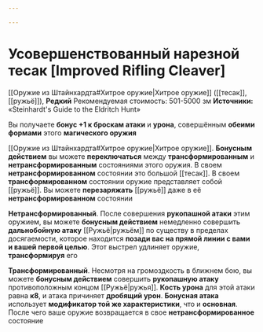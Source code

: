 ```yaml
---

---
```

# Усовершенствованный нарезной тесак [Improved Rifling Cleaver]

[[Оружие из Штайнхардта#Хитрое оружие|Хитрое оружие]] ([[тесак]], [[ружьё]]), **Редкий**
Рекомендуемая стоимость: 501-5000 зм
**Источники:** «Steinhardt's Guide to the Eldritch Hunt»

Вы получаете **бонус +1 к броскам атаки** и **урона**, совершённым **обеими формами** этого **магического оружия**

[[Оружие из Штайнхардта#Хитрое оружие|Хитрое оружие]]. **Бонусным действием** вы можете **переключаться** между **трансформированным** и **нетрансформированным** состояниями этого оружия. В своем **нетрансформированном** состоянии это большой [[тесак]]. В своем **трансформированном** состоянии оружие представляет собой [[ружьё]]. Вы можете **перезаряжать** [[ружьё]] даже в её **нетрансформированном** состоянии

**Нетрансформированный**. После совершения **рукопашной атаки** этим оружием, вы можете **бонусным действием** немедленно совершить **дальнобойную атаку** [[Ружьё|ружьём]] по существу в пределах досягаемости, которое находится **позади вас на прямой линии с вами и вашей первой целью**. Этот выстрел удлиняет оружие, **трансформируя** его

**Трансформированный**. Несмотря на громоздкость в ближнем бою, вы можете **бонусным действием** совершить **рукопашную атаку** противоположным концом [[Ружьё|ружья]]. **Кость урона** для этой атаки равна **к8**, и атака причиняет **дробящий урон**. **Бонусная атака** использует **модификатор той же характеристики**, что и **основная**. После чего ваше оружие возвращается в свое **нетрансформированное** состояние